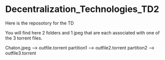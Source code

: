 # Decentralization_Technologies_TD2

Here is the reposotory for the TD

You will find here 2 folders and 1 jpeg that are each associated with one of the 3 torrent files.

Chaton.jpeg --> outfile.torrent
partition1 --> outfile2.torrent
partition2 --> outfile3.torrent
